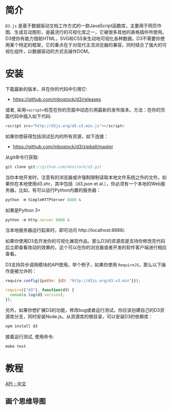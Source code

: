 # 简介
`D3.js` 是基于数据驱动文档工作方式的一款JavaScript函数库，主要用于网页作图、生成互动图形，是最流行的可视化库之一，它被很多其他的表格插件所使用。D3使你有能力借助HTML，SVG和CSS来生动地可视化各种数据。D3不需要你使用某个特定的框架，它的重点在于对现代主流浏览器的兼容，同时结合了强大的可视化组件，以数据驱动的方式去操作DOM。

# 安装
下载最新的版本，并在你的代码中引用它:

* https://github.com/mbostock/d3/releases

或者, 采用`<script>`标签在你的页面中动态引用最新的发布版本。方法：在你的页面代码中插入如下代码:
```javascript
<script src="http://d3js.org/d3.v3.min.js"></script>
```
如果你想获得包括测试在内的所有资源，如下连接：

* https://github.com/mbostock/d3/zipball/master

从git命令行获取:
```javascript
git clone git://github.com/mbostock/d3.git
```
当你本地开发时，注意有的浏览器或许强制限制读取本地文件系统之外的文件。如果你在本地使用d3.xhr，其中包括（d3.json et al.），你必须有一个本地的Web服务器。比如，有可以运行Python内置的服务器：
```javascript
python -m SimpleHTTPServer 8888 &
```
如果是Python 3+
```javascript
python -m http.server 8888 &
```
当本地服务器运行起来时，即可访问 http://localhost:8888/.

如果你使用D3去开发你的可视化展现作品，那么D3的资源库是支持你修改完代码后立即查看改动的效果的，这个可以在你的浏览器或者开发的软件客户端进行相应查看。

D3支持异步调用模块的API使用。举个例子，如果你使用 `RequireJS`，那么以下操作是被允许的：
```javascript
require.config({paths: {d3: "http://d3js.org/d3.v3.min"}});

require(["d3"], function(d3) {
  console.log(d3.version);
});
```
另外，如果你想扩展D3的功能，修改bug或者运行测试，你应该创建自己的D3资源库分支，同时安装Node.js。从资源库的根目录，可以安装D3的依赖库：
```javascript
npm install d3
```
接着运行测试, 使用命令:
```javascript
make test
```

# 教程
[API - 中文](https://github.com/d3/d3/wiki/API--%E4%B8%AD%E6%96%87%E6%89%8B%E5%86%8C)

## 画个思维导图